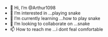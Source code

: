 - 👋 Hi, I’m @Arthur1098
- 👀 I’m interested in ...playing snake
- 🌱 I’m currently learning ...how to play snake
- 💞️ I’m looking to collaborate on ...snake
- 📫 How to reach me ...i dont feal comfortable

<!---
Arthur1098/Arthur1098 is a ✨ special ✨ repository because its `README.md` (this file) appears on your GitHub profile.
You can click the Preview link to take a look at your changes.
--->
